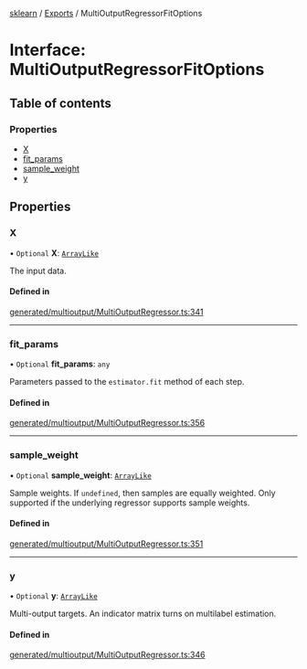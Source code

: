 [sklearn](../readme.md) / [Exports](../modules.md) / MultiOutputRegressorFitOptions

# Interface: MultiOutputRegressorFitOptions

## Table of contents

### Properties

- [X](MultiOutputRegressorFitOptions.md#x)
- [fit\_params](MultiOutputRegressorFitOptions.md#fit_params)
- [sample\_weight](MultiOutputRegressorFitOptions.md#sample_weight)
- [y](MultiOutputRegressorFitOptions.md#y)

## Properties

### X

• `Optional` **X**: [`ArrayLike`](../modules.md#arraylike)

The input data.

#### Defined in

[generated/multioutput/MultiOutputRegressor.ts:341](https://github.com/transitive-bullshit/scikit-learn-ts/blob/367336a/packages/sklearn/src/generated/multioutput/MultiOutputRegressor.ts#L341)

___

### fit\_params

• `Optional` **fit\_params**: `any`

Parameters passed to the `estimator.fit` method of each step.

#### Defined in

[generated/multioutput/MultiOutputRegressor.ts:356](https://github.com/transitive-bullshit/scikit-learn-ts/blob/367336a/packages/sklearn/src/generated/multioutput/MultiOutputRegressor.ts#L356)

___

### sample\_weight

• `Optional` **sample\_weight**: [`ArrayLike`](../modules.md#arraylike)

Sample weights. If `undefined`, then samples are equally weighted. Only supported if the underlying regressor supports sample weights.

#### Defined in

[generated/multioutput/MultiOutputRegressor.ts:351](https://github.com/transitive-bullshit/scikit-learn-ts/blob/367336a/packages/sklearn/src/generated/multioutput/MultiOutputRegressor.ts#L351)

___

### y

• `Optional` **y**: [`ArrayLike`](../modules.md#arraylike)

Multi-output targets. An indicator matrix turns on multilabel estimation.

#### Defined in

[generated/multioutput/MultiOutputRegressor.ts:346](https://github.com/transitive-bullshit/scikit-learn-ts/blob/367336a/packages/sklearn/src/generated/multioutput/MultiOutputRegressor.ts#L346)
